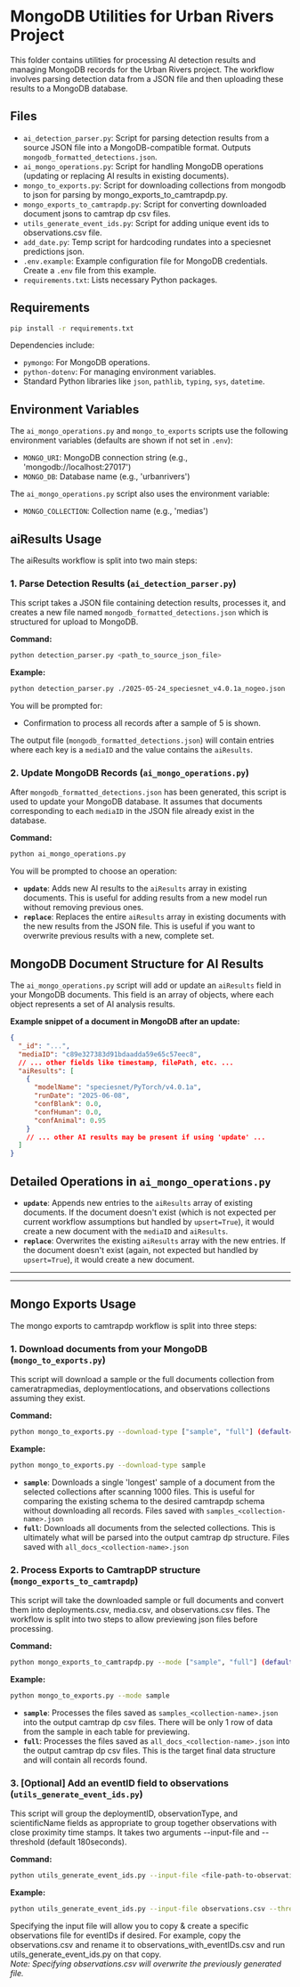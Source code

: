 # MongoDB Utilities for Urban Rivers Project

This folder contains utilities for processing AI detection results and managing MongoDB records for the Urban Rivers project. The workflow involves parsing detection data from a JSON file and then uploading these results to a MongoDB database.

## Files
- `ai_detection_parser.py`: Script for parsing detection results from a source JSON file into a MongoDB-compatible format. Outputs `mongodb_formatted_detections.json`.
- `ai_mongo_operations.py`: Script for handling MongoDB operations (updating or replacing AI results in existing documents).
- `mongo_to_exports.py`: Script for downloading collections from mongodb to json for parsing by mongo_exports_to_camtrapdp.py.
- `mongo_exports_to_camtrapdp.py`: Script for converting downloaded document jsons to camtrap dp csv files.
- `utils_generate_event_ids.py`: Script for adding unique event ids to observations.csv file.
- `add_date.py`: Temp script for hardcoding rundates into a speciesnet predictions json.
- `.env.example`: Example configuration file for MongoDB credentials. Create a `.env` file from this example.
- `requirements.txt`: Lists necessary Python packages.

## Requirements
```bash
pip install -r requirements.txt
```
Dependencies include:
- `pymongo`: For MongoDB operations.
- `python-dotenv`: For managing environment variables.
- Standard Python libraries like `json`, `pathlib`, `typing`, `sys`, `datetime`.

## Environment Variables
The `ai_mongo_operations.py` and `mongo_to_exports` scripts use the following environment variables (defaults are shown if not set in `.env`):
- `MONGO_URI`: MongoDB connection string (e.g., 'mongodb://localhost:27017')
- `MONGO_DB`: Database name (e.g., 'urbanrivers')  

The `ai_mongo_operations.py` script also uses the environment variable:
- `MONGO_COLLECTION`: Collection name (e.g., 'medias')

## aiResults Usage

The aiResults workflow is split into two main steps:

### 1. Parse Detection Results (`ai_detection_parser.py`)
This script takes a JSON file containing detection results, processes it, and creates a new file named `mongodb_formatted_detections.json` which is structured for upload to MongoDB.

**Command:**
```bash
python detection_parser.py <path_to_source_json_file>
```
**Example:**
```bash
python detection_parser.py ./2025-05-24_speciesnet_v4.0.1a_nogeo.json
```
You will be prompted for:
- Confirmation to process all records after a sample of 5 is shown.

The output file (`mongodb_formatted_detections.json`) will contain entries where each key is a `mediaID` and the value contains the `aiResults`.

### 2. Update MongoDB Records (`ai_mongo_operations.py`)
After `mongodb_formatted_detections.json` has been generated, this script is used to update your MongoDB database. It assumes that documents corresponding to each `mediaID` in the JSON file already exist in the database.

**Command:**
```bash
python ai_mongo_operations.py
```
You will be prompted to choose an operation:
- **`update`**: Adds new AI results to the `aiResults` array in existing documents. This is useful for adding results from a new model run without removing previous ones.
- **`replace`**: Replaces the entire `aiResults` array in existing documents with the new results from the JSON file. This is useful if you want to overwrite previous results with a new, complete set.

## MongoDB Document Structure for AI Results
The `ai_mongo_operations.py` script will add or update an `aiResults` field in your MongoDB documents. This field is an array of objects, where each object represents a set of AI analysis results.

**Example snippet of a document in MongoDB after an update:**
```json
{
  "_id": "...",
  "mediaID": "c89e327383d91bdaadda59e65c57eec8",
  // ... other fields like timestamp, filePath, etc. ...
  "aiResults": [
    {
      "modelName": "speciesnet/PyTorch/v4.0.1a",
      "runDate": "2025-06-08",
      "confBlank": 0.0,
      "confHuman": 0.0,
      "confAnimal": 0.95
    }
    // ... other AI results may be present if using 'update' ...
  ]
}
```

## Detailed Operations in `ai_mongo_operations.py`
- **`update`**: Appends new entries to the `aiResults` array of existing documents. If the document doesn't exist (which is not expected per current workflow assumptions but handled by `upsert=True`), it would create a new document with the `mediaID` and `aiResults`.
- **`replace`**: Overwrites the existing `aiResults` array with the new entries. If the document doesn't exist (again, not expected but handled by `upsert=True`), it would create a new document.  

---
---  

## Mongo Exports Usage

The mongo exports to camtrapdp workflow is split into three steps:

### 1. Download documents from your MongoDB (`mongo_to_exports.py`)
This script will download a sample or the full documents collection from cameratrapmedias, deploymentlocations, and observations collections assuming they exist.

**Command:**
```bash
python mongo_to_exports.py --download-type ["sample", "full"] (default="sample")
```
**Example:**
```bash
python mongo_to_exports.py --download-type sample
```
- **`sample`**: Downloads a single 'longest' sample of a document from the selected collections after scanning 1000 files. This is useful for comparing the existing schema to the desired camtrapdp schema without downloading all records. Files saved with `samples_<collection-name>.json`
- **`full`**: Downloads all documents from the selected collections. This is ultimately what will be parsed into the output camtrap dp structure. Files saved with `all_docs_<collection-name>.json`

### 2. Process Exports to CamtrapDP structure (`mongo_exports_to_camtrapdp`)
This script will take the downloaded sample or full documents and convert them into deployments.csv, media.csv, and observations.csv files. The workflow is split into two steps to allow previewing json files before processing.

**Command:**
```bash
python mongo_exports_to_camtrapdp.py --mode ["sample", "full"] (default="sample")
```
**Example:**
```bash
python mongo_to_exports.py --mode sample
```
- **`sample`**: Processes the files saved as `samples_<collection-name>.json` into the output camtrap dp csv files. There will be only 1 row of data from the sample in each table for previewing.
- **`full`**: Processes the files saved as `all_docs_<collection-name>.json` into the output camtrap dp csv files. This is the target final data structure and will contain all records found.

### 3. [Optional] Add an eventID field to observations (`utils_generate_event_ids.py`)
This script will group the deploymentID, observationType, and scientificName fields as appropriate to group together observations with close proximity time stamps. It takes two arguments --input-file and --threshold (default 180seconds). 

**Command:**
```bash
python utils_generate_event_ids.py --input-file <file-path-to-observations.csv> --threshold <seconds-between-observations-considered-one-event>
```
**Example:**
```bash
python utils_generate_event_ids.py --input-file observations.csv --threshold 180
```
Specifying the input file will allow you to copy & create a specific observations file for eventIDs if desired. For example, copy the observations.csv and rename it to observations_with_eventIDs.csv and run utils_generate_event_ids.py on that copy.  
*Note: Specifying observations.csv will overwrite the previously generated file.*
